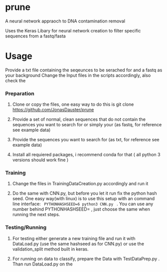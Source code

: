 # prune
A neural network appraoch to DNA contamination removal

Uses the Keras Libary for neural network creation to filter specific sequences from a fastq/fasta

# Usage

Provide a txt file containing the seqeunces to be serached for and a fastq as your background
Change the Input files in the scripts accordingly, also check the 

### Preparation

1. Clone or copy the files, one easy way to do this is git clone https://github.com/JonasDauster/prune

2. Provide a set of normal, clean sequences that do not contain the sequences you want to search for or simply your  (as fastq, for reference see example data)

3. Provide the sequences you want to search for (as txt, for reference see example data)

4. Install all requiered packages, i recommend conda for that ( all python 3 versions should work fine )

### Training
1. Change the files in TrainingDataCreation.py accordingly and run it

2. Do the same with CNN.py, but before you let it run fix the python hash seed. One easy way(with linux) is to use this setup with an command line interface:  <code> PYTHONHASHSEED=6 python3 CNN.py </code> . You can use any number behind PYTHONHASHSEED= , just choose the same when running the next steps.

### Testing/Running

1. For testing either generate a new training file and run it with DataLoad.py (use the same hashseed as for CNN.py) or use the validation_split method built in keras. 

2. For running on data to classify, prepare the Data with TestDataPrep.py . Than run DataLoad.py on the 
